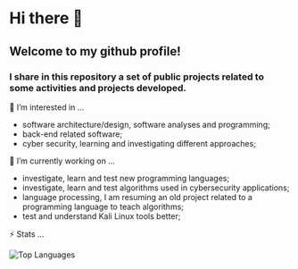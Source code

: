 # Hi there 👋

## Welcome to my github profile! 

### I share in this repository a set of public projects related to some activities and projects developed.  


🤔 I’m interested in ...
- software architecture/design, software analyses and programming;
- back-end related software;
- cyber security, learning and investigating different approaches; 


🔭 I’m currently working on ...
- investigate, learn and test new programming languages;
- investigate, learn and test algorithms used in cybersecurity applications;
- language processing, I am resuming an old project related to a programming language to teach algorithms;
- test and understand Kali Linux tools better;


⚡ Stats ...

![Top Languages](https://github-readme-stats.vercel.app/api/top-langs/?username=pinjoa&layout=donut&theme=tokyonight)


<!--
**pinjoa/pinjoa** is a ✨ _special_ ✨ repository because its `README.md` (this file) appears on your GitHub profile.

Here are some ideas to get you started:

- 🔭 I’m currently working on ...
- 👯 I’m looking to collaborate on ...
- 🤔 I’m looking for help with ...
- 💬 Ask me about ...
- 📫 How to reach me: ...
- 😄 Pronouns: ...
- ⚡ Fun fact: ...
-->
